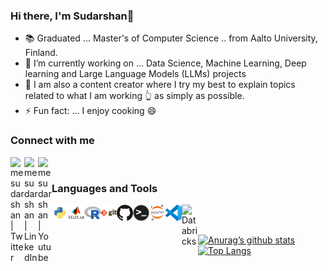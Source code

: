 ### Hi there, I'm Sudarshan👋

- :books: Graduated ... Master's of Computer Science .. from Aalto University, Finland.
- 🔭 I’m currently working on ... Data Science, Machine Learning, Deep learning and Large Language Models (LLMs) projects
- 🌱 I am also a content creator where I try my best to explain topics related to what I am working 👆 as simply as possible.
- ⚡ Fun fact: ... I enjoy cooking 😄 

### Connect with me 

[<img align="left" alt="mesudarshan | Twitter" width="22px" src="https://cdn.jsdelivr.net/npm/simple-icons@v3/icons/twitter.svg" />](https://twitter.com/mesudarshan)
[<img align="left" alt="mesudarshan | LinkedIn" width="22px" src="https://cdn.jsdelivr.net/npm/simple-icons@v3/icons/linkedin.svg" />](https://linkedin.com/in/sudarshan-koirala)
[<img align="left" alt="mesudarshan | Youtube" width="22px" src="https://cdn.jsdelivr.net/npm/simple-icons@v3/icons/youtube.svg" />](https://www.youtube.com/@datasciencebasics?sub_confirmation=1)

<!-- follow this link -> https://github.com/simple-icons/simple-icons and http://simpleicons.org/.) -> this is how you write comments in markddown too. As you noticed this information is not shown in the readme page. -->
<!-- here is the list -> https://gist.github.com/rxaviers/7360908) -->

<br />

### Languages and Tools

<img align="left" alt="Python" width="26px" src="https://raw.githubusercontent.com/github/explore/80688e429a7d4ef2fca1e82350fe8e3517d3494d/topics/python/python.png" />
<img align="left" alt="Matlab" width="26px" src = "https://raw.githubusercontent.com/github/explore/80688e429a7d4ef2fca1e82350fe8e3517d3494d/topics/matlab/matlab.png" />
<img align="left" alt="R" width="26px" src="https://raw.githubusercontent.com/github/explore/80688e429a7d4ef2fca1e82350fe8e3517d3494d/topics/r/r.png" />
<img align="left" alt="Git" width="26px" src="https://raw.githubusercontent.com/github/explore/80688e429a7d4ef2fca1e82350fe8e3517d3494d/topics/git/git.png" />
<img align="left" alt="GitHub" width="26px" src="https://raw.githubusercontent.com/github/explore/78df643247d429f6cc873026c0622819ad797942/topics/github/github.png" />
<img align="left" alt="Terminal" width="26px" src="https://raw.githubusercontent.com/github/explore/80688e429a7d4ef2fca1e82350fe8e3517d3494d/topics/terminal/terminal.png" />
<img align="left" alt="JupyterNotebook" width="26px" src="https://raw.githubusercontent.com/github/explore/80688e429a7d4ef2fca1e82350fe8e3517d3494d/topics/jupyter-notebook/jupyter-notebook.png" />
<img align="left" alt="Visual Studio Code" width="26px" src="https://raw.githubusercontent.com/github/explore/80688e429a7d4ef2fca1e82350fe8e3517d3494d/topics/visual-studio-code/visual-studio-code.png" />
<img align="left" alt="Databricks" width="26px"
src="https://avatars.githubusercontent.com/u/4998052?s=200&v=4" />

<br />
<br />

[![Anurag’s github stats](https://github-readme-stats.vercel.app/api?username=sudarshan-koirala)](https://github.com/sudarshan-koirala)
[![Top Langs](https://github-readme-stats.vercel.app/api/top-langs/?username=sudarshan-koirala&layout=compact)](https://github.com/sudarshan-koirala)
<!-- for details about the github stats -> https://github.com/anuraghazra/github-readme-stats -->
<!-- youtube tutorial to make github profile readme perfect -> https://www.youtube.com/watch?v=n6d4KHSKqGk&t=47s&ab_channel=codeSTACKr)
